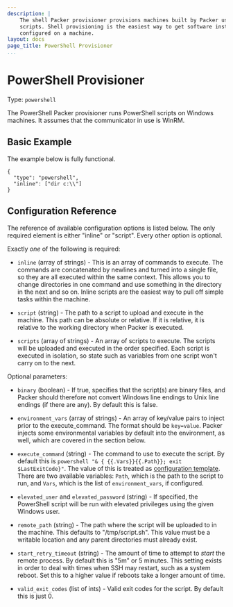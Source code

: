 ```yaml
---
description: |
    The shell Packer provisioner provisions machines built by Packer using shell
    scripts. Shell provisioning is the easiest way to get software installed and
    configured on a machine.
layout: docs
page_title: PowerShell Provisioner
...
```


# PowerShell Provisioner

Type: `powershell`

The PowerShell Packer provisioner runs PowerShell scripts on Windows machines.
It assumes that the communicator in use is WinRM.

## Basic Example

The example below is fully functional.

``` {.javascript}
{
  "type": "powershell",
  "inline": ["dir c:\\"]
}
```

## Configuration Reference

The reference of available configuration options is listed below. The only
required element is either "inline" or "script". Every other option is optional.

Exactly *one* of the following is required:

- `inline` (array of strings) - This is an array of commands to execute. The
  commands are concatenated by newlines and turned into a single file, so they
  are all executed within the same context. This allows you to change
  directories in one command and use something in the directory in the next and
  so on. Inline scripts are the easiest way to pull off simple tasks within
  the machine.

- `script` (string) - The path to a script to upload and execute in the machine.
  This path can be absolute or relative. If it is relative, it is relative to
  the working directory when Packer is executed.

- `scripts` (array of strings) - An array of scripts to execute. The scripts
  will be uploaded and executed in the order specified. Each script is executed
  in isolation, so state such as variables from one script won't carry on to
  the next.

Optional parameters:

- `binary` (boolean) - If true, specifies that the script(s) are binary files,
  and Packer should therefore not convert Windows line endings to Unix line
  endings (if there are any). By default this is false.

- `environment_vars` (array of strings) - An array of key/value pairs to inject
  prior to the execute\_command. The format should be `key=value`. Packer
  injects some environmental variables by default into the environment, as well,
  which are covered in the section below.

- `execute_command` (string) - The command to use to execute the script. By
  default this is `powershell "& { {{.Vars}}{{.Path}}; exit $LastExitCode}"`.
  The value of this is treated as [configuration
  template](/docs/templates/configuration-templates.html). There are two
  available variables: `Path`, which is the path to the script to run, and
  `Vars`, which is the list of `environment_vars`, if configured.

- `elevated_user` and `elevated_password` (string) - If specified, the
  PowerShell script will be run with elevated privileges using the given
  Windows user.

- `remote_path` (string) - The path where the script will be uploaded to in
  the machine. This defaults to "/tmp/script.sh". This value must be a writable
  location and any parent directories must already exist.

- `start_retry_timeout` (string) - The amount of time to attempt to *start* the
  remote process. By default this is "5m" or 5 minutes. This setting exists in
  order to deal with times when SSH may restart, such as a system reboot. Set
  this to a higher value if reboots take a longer amount of time.

- `valid_exit_codes` (list of ints) - Valid exit codes for the script. By
  default this is just 0.
